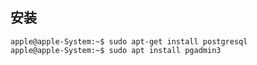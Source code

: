 安装
-------------------------------------------------------

```
apple@apple-System:~$ sudo apt-get install postgresql
apple@apple-System:~$ sudo apt install pgadmin3
```
